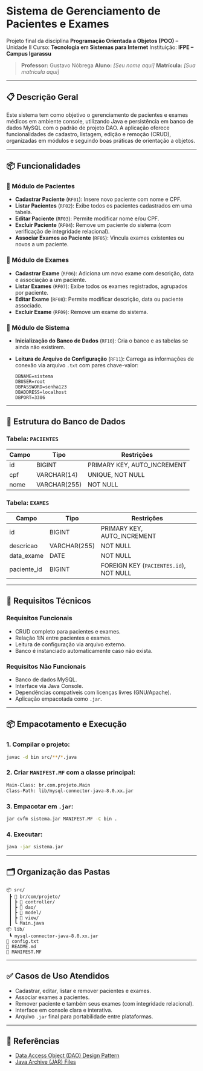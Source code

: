 # Sistema de Gerenciamento de Pacientes e Exames

Projeto final da disciplina **Programação Orientada a Objetos (POO)** – Unidade II
Curso: **Tecnologia em Sistemas para Internet**
Instituição: **IFPE – Campus Igarassu**

> **Professor:** Gustavo Nóbrega
> **Aluno:** *\[Seu nome aqui]*
> **Matrícula:** *\[Sua matrícula aqui]*

---

## 📋 Descrição Geral

Este sistema tem como objetivo o gerenciamento de pacientes e exames médicos em ambiente console, utilizando Java e persistência em banco de dados MySQL com o padrão de projeto DAO. A aplicação oferece funcionalidades de cadastro, listagem, edição e remoção (CRUD), organizadas em módulos e seguindo boas práticas de orientação a objetos.

---

## 📦 Funcionalidades

### 🔹 Módulo de Pacientes

* **Cadastrar Paciente** (`RF01`): Insere novo paciente com nome e CPF.
* **Listar Pacientes** (`RF02`): Exibe todos os pacientes cadastrados em uma tabela.
* **Editar Paciente** (`RF03`): Permite modificar nome e/ou CPF.
* **Excluir Paciente** (`RF04`): Remove um paciente do sistema (com verificação de integridade relacional).
* **Associar Exames ao Paciente** (`RF05`): Vincula exames existentes ou novos a um paciente.

### 🔹 Módulo de Exames

* **Cadastrar Exame** (`RF06`): Adiciona um novo exame com descrição, data e associação a um paciente.
* **Listar Exames** (`RF07`): Exibe todos os exames registrados, agrupados por paciente.
* **Editar Exame** (`RF08`): Permite modificar descrição, data ou paciente associado.
* **Excluir Exame** (`RF09`): Remove um exame do sistema.

### 🔹 Módulo de Sistema

* **Inicialização do Banco de Dados** (`RF10`): Cria o banco e as tabelas se ainda não existirem.
* **Leitura de Arquivo de Configuração** (`RF11`): Carrega as informações de conexão via arquivo `.txt` com pares chave-valor:

  ```
  DBNAME=sistema
  DBUSER=root
  DBPASSWORD=senha123
  DBADDRESS=localhost
  DBPORT=3306
  ```

---

## 🧱 Estrutura do Banco de Dados

### Tabela: `PACIENTES`

| Campo | Tipo         | Restrições                   |
| ----- | ------------ | ---------------------------- |
| id    | BIGINT       | PRIMARY KEY, AUTO\_INCREMENT |
| cpf   | VARCHAR(14)  | UNIQUE, NOT NULL             |
| nome  | VARCHAR(255) | NOT NULL                     |

### Tabela: `EXAMES`

| Campo        | Tipo         | Restrições                             |
| ------------ | ------------ | -------------------------------------- |
| id           | BIGINT       | PRIMARY KEY, AUTO\_INCREMENT           |
| descricao    | VARCHAR(255) | NOT NULL                               |
| data\_exame  | DATE         | NOT NULL                               |
| paciente\_id | BIGINT       | FOREIGN KEY (`PACIENTES.id`), NOT NULL |

---

## 🔧 Requisitos Técnicos

### Requisitos Funcionais

* CRUD completo para pacientes e exames.
* Relação 1\:N entre pacientes e exames.
* Leitura de configuração via arquivo externo.
* Banco é instanciado automaticamente caso não exista.

### Requisitos Não Funcionais

* Banco de dados MySQL.
* Interface via Java Console.
* Dependências compatíveis com licenças livres (GNU/Apache).
* Aplicação empacotada como `.jar`.

---

## 📦 Empacotamento e Execução

### 1. Compilar o projeto:

```bash
javac -d bin src/**/*.java
```

### 2. Criar `MANIFEST.MF` com a classe principal:

```txt
Main-Class: br.com.projeto.Main
Class-Path: lib/mysql-connector-java-8.0.xx.jar
```

### 3. Empacotar em `.jar`:

```bash
jar cvfm sistema.jar MANIFEST.MF -C bin .
```

### 4. Executar:

```bash
java -jar sistema.jar
```

---

## 🗂 Organização das Pastas

```
📦 src/
 ┣ 📂 br/com/projeto/
 ┃ ┣ 📂 controller/
 ┃ ┣ 📂 dao/
 ┃ ┣ 📂 model/
 ┃ ┣ 📂 view/
 ┃ ┗ Main.java
📦 lib/
 ┗ mysql-connector-java-8.0.xx.jar
📄 config.txt
📄 README.md
📄 MANIFEST.MF
```

---

## ✅ Casos de Uso Atendidos

* Cadastrar, editar, listar e remover pacientes e exames.
* Associar exames a pacientes.
* Remover paciente e também seus exames (com integridade relacional).
* Interface em console clara e interativa.
* Arquivo `.jar` final para portabilidade entre plataformas.

---

## 🔗 Referências

* [Data Access Object (DAO) Design Pattern](https://www.oracle.com/java/technologies/data-access-object.html)
* [Java Archive (JAR) Files](https://docs.oracle.com/javase/tutorial/deployment/jar/)
